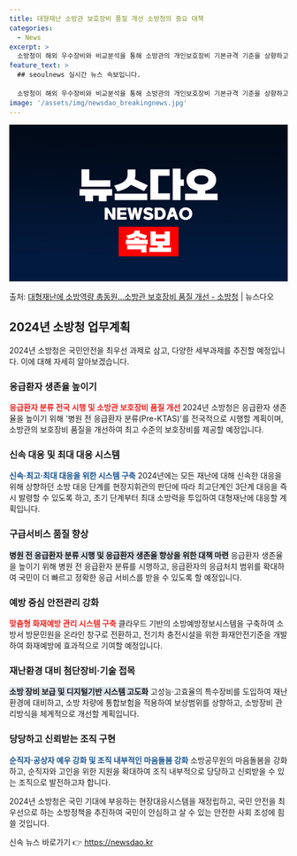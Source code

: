 ```yaml
---
title: 대형재난 소방관 보호장비 품질 개선 소방청의 중요 대책
categories:
  - News
excerpt: >
  소방청이 해외 우수장비와 비교분석을 통해 소방관의 개인보호장비 기본규격 기준을 상향하고 헬멧을 경량화(무게 …
feature_text: >
  ## seoulnews 실시간 뉴스 속보입니다.

  소방청이 해외 우수장비와 비교분석을 통해 소방관의 개인보호장비 기본규격 기준을 상향하고 헬멧을 경량화(무게 …
image: '/assets/img/newsdao_breakingnews.jpg'
---
```


![뉴스다오 속보](/assets/img/newsdao_breakingnews.jpg)

<p>출처: <a href="https://newsdao.kr/3136" rel="dofollow">대형재난에 소방역량 총동원…소방관 보호장비 품질 개선 - 소방청</a> | 뉴스다오</p>

<h2 data-ke-size="size26">2024년 소방청 업무계획</h2>
2024년 소방청은 국민안전을 최우선 과제로 삼고, 다양한 세부과제를 추진할 예정입니다. 이에 대해 자세히 알아보겠습니다.

<h3 data-ke-size="size24">응급환자 생존율 높이기</h3>
<b><span style="color: #ee2323;">응급환자 분류 전국 시행 및 소방관 보호장비 품질 개선</span></b>
2024년 소방청은 응급환자 생존율을 높이기 위해 '병원 전 응급환자 분류(Pre-KTAS)'를 전국적으로 시행할 계획이며, 소방관의 보호장비 품질을 개선하여 최고 수준의 보호장비를 제공할 예정입니다.

<h3 data-ke-size="size24">신속 대응 및 최대 대응 시스템</h3>
<b><span style="color: #1a5490;">신속·최고·최대 대응을 위한 시스템 구축</span></b>
2024년에는 모든 재난에 대해 신속한 대응을 위해 상향하던 소방 대응 단계를 현장지휘관의 판단에 따라 최고단계인 3단계 대응을 즉시 발령할 수 있도록 하고, 초기 단계부터 최대 소방력을 투입하여 대형재난에 대응할 계획입니다.

<h3 data-ke-size="size24">구급서비스 품질 향상</h3>
<b><span style="background-color: #21538527;">병원 전 응급환자 분류 시행 및 응급환자 생존율 향상을 위한 대책 마련</span></b>
응급환자 생존율을 높이기 위해 병원 전 응급환자 분류를 시행하고, 응급환자의 응급처치 범위를 확대하여 국민이 더 빠르고 정확한 응급 서비스를 받을 수 있도록 할 예정입니다.

<h3 data-ke-size="size24">예방 중심 안전관리 강화</h3>
<b><span style="color: #ee2323;">맞춤형 화재예방 관리 시스템 구축</span></b>
클라우드 기반의 소방예방정보시스템을 구축하여 소방서 방문민원을 온라인 창구로 전환하고, 전기차 충전시설을 위한 화재안전기준을 개발하여 화재예방에 효과적으로 기여할 예정입니다.

<h3 data-ke-size="size24">재난환경 대비 첨단장비·기술 접목</h3>
<b><span style="background-color: #21538527;">소방 장비 보급 및 디지털기반 시스템 고도화</span></b>
고성능·고효율의 특수장비를 도입하여 재난환경에 대비하고, 소방 차량에 통합보험을 적용하여 보상범위를 상향하고, 소방장비 관리방식을 체계적으로 개선할 계획입니다.

<h3 data-ke-size="size24">당당하고 신뢰받는 조직 구현</h3>
<b><span style="color: #1a5490;">순직자·공상자 예우 강화 및 조직 내부적인 마음돌봄 강화</span></b>
소방공무원의 마음돌봄을 강화하고, 순직자와 고인을 위한 지원을 확대하여 조직 내부적으로 당당하고 신뢰받을 수 있는 조직으로 발전하고자 합니다.

2024년 소방청은 국민 기대에 부응하는 현장대응시스템을 재정립하고, 국민 안전을 최우선으로 하는 소방정책을 추진하여 국민이 안심하고 살 수 있는 안전한 사회 조성에 힘쓸 것입니다. 

신속 뉴스 바로가기 👉 <a href="https://newsdao.kr" rel="dofollow">https://newsdao.kr</a>


